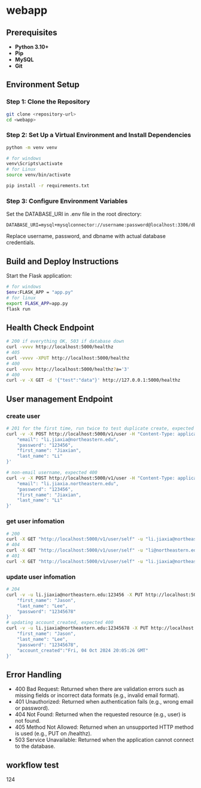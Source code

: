 # webapp

## Prerequisites

- **Python 3.10+**
- **Pip**
- **MySQL**
- **Git**

## Environment Setup

### Step 1: Clone the Repository

```bash
git clone <repository-url>
cd <webapp>
```

### Step 2: Set Up a Virtual Environment and Install Dependencies

```bash
python -m venv venv

# for windows
venv\Scripts\activate
# for Linux
source venv/bin/activate

pip install -r requirements.txt
```

### Step 3: Configure Environment Variables

Set the DATABASE_URI in .env file in the root directory:

```env
DATABASE_URI=mysql+mysqlconnector://username:password@localhost:3306/dbname
```

Replace username, password, and dbname with actual database credentials.

## Build and Deploy Instructions

Start the Flask application:

```bash
# for windows
$env:FLASK_APP = "app.py"
# for linux
export FLASK_APP=app.py
flask run
```

## Health Check Endpoint

```bash
# 200 if everything OK, 503 if database down
curl -vvvv http://localhost:5000/healthz
# 405
curl -vvvv -XPUT http://localhost:5000/healthz
# 400
curl -vvvv http://localhost:5000/healthz?a='3'
# 400
curl -v -X GET -d '{"test":"data"}' http://127.0.0.1:5000/healthz
```

## User management Endpoint

### create user

```bash
# 201 for the first time, run twice to test duplicate create, expected 400
curl -v -X POST http://localhost:5000/v1/user -H "Content-Type: application/json" -d '{
    "email": "li.jiaxia@northeastern.edu",
    "password": "123456",
    "first_name": "Jiaxian",
    "last_name": "Li"
}'

# non-email username, expected 400
curl -v -X POST http://localhost:5000/v1/user -H "Content-Type: application/json" -d '{
    "email": "li.jiaxia.northeastern.edu",
    "password": "123456",
    "first_name": "Jiaxian",
    "last_name": "Li"
}'
```

### get user infomation

```bash
# 200
curl -X GET "http://localhost:5000/v1/user/self" -u "li.jiaxia@northeastern.edu:123456"
# 404
curl -X GET "http://localhost:5000/v1/user/self" -u "li@northeastern.edu:123456"
# 401
curl -X GET "http://localhost:5000/v1/user/self" -u "li.jiaxia@northeastern.edu:12345678"
```

### update user infomation

```bash
# 204
curl -v -u li.jiaxia@northeastern.edu:123456 -X PUT http://localhost:5000/v1/user/self -H "Content-Type: application/json" -d '{
    "first_name": "Jason",
    "last_name": "Lee",
    "password": "12345678"
}'
# updating account_created, expected 400 
curl -v -u li.jiaxia@northeastern.edu:12345678 -X PUT http://localhost:5000/v1/user/self -H "Content-Type: application/json" -d '{
    "first_name": "Jason",
    "last_name": "Lee",
    "password": "12345678",
    "account_created":"Fri, 04 Oct 2024 20:05:26 GMT"
}'
```

## Error Handling

- 400 Bad Request: Returned when there are validation errors such as missing fields or incorrect data formats (e.g., invalid email format).
- 401 Unauthorized: Returned when authentication fails (e.g., wrong email or password).
- 404 Not Found: Returned when the requested resource (e.g., user) is not found.
- 405 Method Not Allowed: Returned when an unsupported HTTP method is used (e.g., PUT on /healthz).
- 503 Service Unavailable: Returned when the application cannot connect to the database.

## workflow test

124
